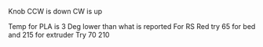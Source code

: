 


Knob
 CCW is down
 CW is up

Temp for PLA is 3 Deg lower than what is reported
For RS Red try 65 for bed and 215 for extruder
Try 70 210

<!--stackedit_data:
eyJoaXN0b3J5IjpbMjQyNjYxMjk3LDIwMjY1OTY4MzYsMTk4OT
EyNjk0MywxMTg3MTU5Mjk2XX0=
-->